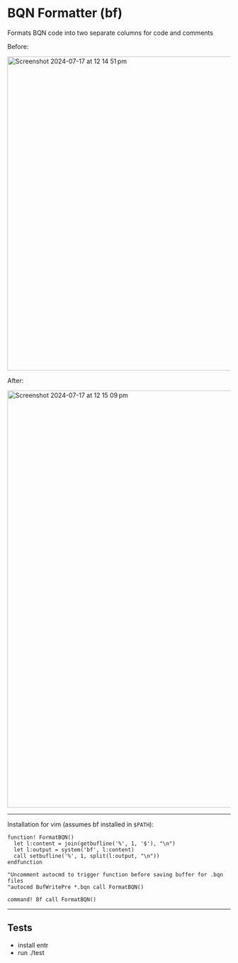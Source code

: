 # BQN Formatter (bf)

Formats BQN code into two separate columns for code and comments

Before:

<img width="707" alt="Screenshot 2024-07-17 at 12 14 51 pm" src="https://github.com/user-attachments/assets/ed1ef835-cace-4b81-b609-192972b423c2">

After:

<img width="939" alt="Screenshot 2024-07-17 at 12 15 09 pm" src="https://github.com/user-attachments/assets/593c06bf-1a90-4f0b-9089-ebceb29f3d14">


---


Installation for vim (assumes bf installed in `$PATH`):
```vim
function! FormatBQN()
  let l:content = join(getbufline('%', 1, '$'), "\n")
  let l:output = system('bf', l:content)
  call setbufline('%', 1, split(l:output, "\n"))
endfunction

"Uncomment autocmd to trigger function before saving buffer for .bqn files
"autocmd BufWritePre *.bqn call FormatBQN()

command! Bf call FormatBQN()
```


--- 

## Tests
- install entr
- run ./test
